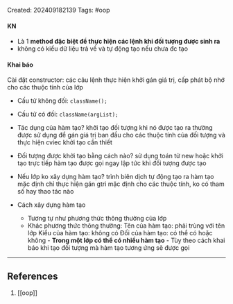 Created: 202409182139
Tags: #oop

#### KN
- Là 1 **method đặc biệt để thực hiện các lệnh khi đối tượng được sinh ra** 
- không có kiểu dữ liệu trả về và tự động tạo nếu chưa đc tạo 

#### Khai báo
Cài đặt constructor: các câu lệnh thực hiện khởi gán giá trị, cấp phát bộ nhớ cho các thuộc tính của lớp

- Cấu tử không đối: `className();`
- Cấu tử có đối: `className(argList);`


- Tác dụng của hàm tạo?
	khởi tạo đối tượng khi nó được tạo ra
	thường được sử dụng để gán giá trị ban đầu cho các thuộc tính của đối tượng và thực hiện cviec khởi tạo cần thiết

- Đối tượng được khởi tạo bằng cách nào?
	sử dụng toán tử new hoặc khởi tạo trực tiếp
	hàm tạo được gọi ngay lập tức khi đối tượng được tạo

- Nếu lớp ko xây dựng hàm tạo?
	trình biên dịch tự động tạo ra hàm tạo mặc định
	chỉ thực hiện gán gtri mặc định cho các thuộc tính, ko có tham số hay thao tác nào


- Cách xây dựng hàm tạo
	- Tương tự như phương thức thông thường của lớp
	- Khác phương thức thông thường:
		Tên của hàm tạo: phải trùng với tên lớp
		Kiểu của hàm tạo: không có
		Đối của hàm tạo: có thể có hoặc không
			- **Trong một lớp có thể có nhiều hàm tạo**
			- Tùy theo cách khai báo khi tạo đối tượng mà hàm tạo tương ứng sẽ được gọi
-----
## References
1. [[oop]]
